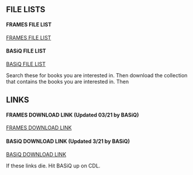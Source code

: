 ## FILE LISTS

#### FRAMES FILE LIST

[FRAMES FILE LIST](https://raw.githubusercontent.com/JesusIsL0rd/file-list/gh-pages/frames-lib)

#### BASiQ FILE LIST

[BASiQ FILE LIST](https://raw.githubusercontent.com/JesusIsL0rd/file-list/gh-pages/basiq-lib)

Search these for books you are interested in. Then download the collection that contains the books you are interested in. Then

## LINKS

#### FRAMES DOWNLOAD LINK (Updated 03/21 by BASiQ)

[FRAMES DOWNLOAD LINK](https://drive.google.com/drive/folders/1-1TPdRNQbLwXDCdDtwdbnYp8Dw03ZYH8?usp=sharing)

#### BASiQ DOWNLOAD LINK (Updated 3/21 by BASiQ)

[BASiQ DOWNLOAD LINK](https://drive.google.com/drive/folders/1-2gKZ9WN5c5E6P8WXhPIDsf3-8KBu1AU?usp=sharing)

If these links die. Hit BASiQ up on CDL.
